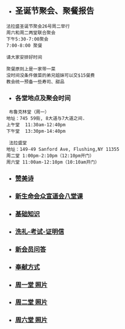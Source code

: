 
* ## 圣诞节聚会、聚餐报告

```
法拉盛圣诞节聚会26号周二举行
周六和周二两堂联合聚会
下午5:30-7:00聚会
7:00-8:00 聚餐

请大家安排好时间

聚餐原则上是一家带一菜
没时间没条件做菜的弟兄姐妹可以交$15餐费
教会统一预备一些寿司、甜品
```
* ### 各堂地点及聚会时间
```
 布鲁克林堂（周一）
地址：745 59街, 8大道与7大道之间.
上午堂  11:30am-12:40pm
下午堂  13:30pm-14:40pm

 法拉盛堂
地址：149-49 Sanford Ave, Flushing,NY 11355
周二堂 1:00pm-2:10pm（12:10pm开门）
周六堂 11:00am-12:10pm（10:10am开门）
```

* ### [赞美诗](/_posts/2023-12-12-赞美诗.md)
* ### [新生命会众宣道会八堂课](/_posts/2023-12-13-新生命会众宣道会八堂课.md)
* ### [基础知识](/_posts/2023-12-13-基础知识.md)
* ### [洗礼-考试-证明信](/_posts/2023-12-13-洗礼-考试-证明信.md)
* ### [新会员问答](/_posts/2023-12-13-新会员问答.md)
* ### [奉献方式](/_posts/2023-12-13-奉献方式.md)
* ### [周一堂 照片](/_posts/2023-12-13-照片1.md)
* ### [周二堂 照片](/_posts/2023-12-13-照片2.md)
* ### [周六堂 照片](/_posts/2023-12-13-照片6.md)
